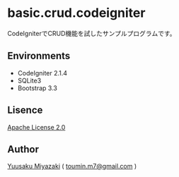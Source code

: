 # basic.crud.codeigniter

CodeIgniterでCRUD機能を試したサンプルプログラムです。


## Environments
- CodeIgniter 2.1.4
- SQLite3
- Bootstrap 3.3


## Lisence
[Apache License 2.0](http://www.apache.org/licenses/LICENSE-2.0)


## Author
[Yuusaku Miyazaki](http://sutara79.hatenablog.com/entry/2013/10/28/122216)
( <toumin.m7@gmail.com> )
